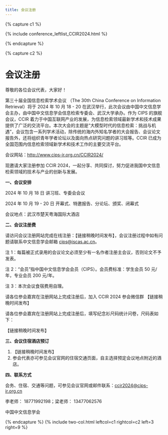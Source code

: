 ```yaml
---
title: 会议注册
---
```


{% capture c1 %}

{% include conference_leftlist_CCIR2024.html %}

{% endcapture %}

{% capture c2 %}

# <i class="fas fa-feather-alt"></i>会议注册

<p></p>
尊敬的各位会议代表，大家好！

第三十届全国信息检索学术会议 （The 30th China Conference on Information Retrieval）将于 2024 年 10 月 18 - 20 在武汉举行，此次会议由中国中文信息学会主办，由中国中文信息学会信息检索专委会、武汉大学承办。作为 CIPS 的旗舰会议，CCIR 着力于中国互联网产业的发展，为信息检索领域最新学术和技术成果提供了广泛的交流平台。本次大会的主题是“大模型时代的信息检索：挑战与机遇”，会议包含一系列学术活动，除传统的海内外知名学者的大会报告、会议论文报告外，还将组织青年学者论坛以及面向热点研究问题的讲习班等。CCIR 已成为全国范围内信息检索领域新学术和技术工作的主要交流平台。

会议网站：http://www.cips-ir.org.cn/CCIR2024/

现邀请大家注册参加 CCIR 2024，一起分享、共同探讨，努力促进我国中文信息检索领域的技术与产业的创新与发展。

**一、会议安排**

2024 年 10 月 18 日 讲习班、专委会会议

2024 年 10 月 19 - 20 日 开幕式、特邀报告、分论坛、颁奖、闭幕式

会议地点：武汉市楚天粤海国际大酒店

**二、会议注册费**

请访问会议注册网站完成在线注册：【链接稍晚时间发布】，会议注册过程中如有问题请联系中文信息学会邮箱 cips@iscas.ac.cn。

注 1：每篇被正式录用的会议论文必须至少有一名作者注册主会议，否则论文不予发表。

注 2：“会员”指中国中文信息学会会员（CIPS）。会员费标准：学生会员 50 元/年，专业会员 200 元/年。

注 3：本次会议食宿费用自理。

请各位参会嘉宾在注册网站上完成注册后，加入 CCIR 2024 参会微信群
【链接稍晚时间发布】

请各位参会嘉宾在注册网站上完成注册后，填写纪念衫尺码统计问卷，尺码表如下：

【链接稍晚时间发布】

**三、会议住宿酒店预订**

1. 【链接稍晚时间发布】
2. 参会代表亦可参见会议官网的住宿交通页面，自主选择预定会议地点附近的酒店。

**四、联系方式**

会务、住宿、交通等问题，可参见会议官网或邮件联系：ccir2024@cips-ir.org.cn

李老师： 18771992198；梁老师： 13477062576

中国中文信息学会

{% endcapture %}
{% include two-col.html leftcol=c1 rightcol=c2 left=3 right=9 %}
